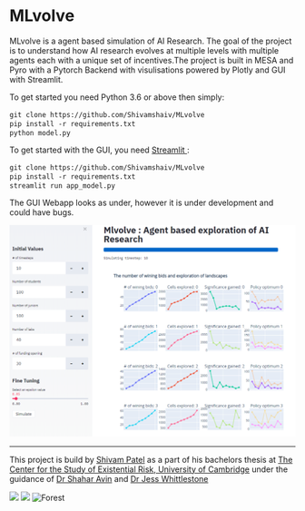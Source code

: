 # MLvolve  

MLvolve is a agent based simulation of AI Research. The goal of the project is to understand how AI research evolves at multiple levels with multiple agents each with a unique set of incentives.The project is built in MESA and Pyro with a Pytorch Backend with visulisations powered by Plotly and GUI with Streamlit.  

To get started you need Python 3.6 or above then simply:
```
git clone https://github.com/Shivamshaiv/MLvolve
pip install -r requirements.txt
python model.py
```
To get started with the GUI, you need <a href = "https://www.streamlit.io/"> Streamlit  </a>:
```
git clone https://github.com/Shivamshaiv/MLvolve
pip install -r requirements.txt
streamlit run app_model.py
```
The GUI Webapp looks as under, however it is under development and could have bugs.

<img src="alpha_gui.PNG"/>

---

This project is build by [Shivam Patel](https://www.cser.ac.uk/team/shivam-patel/) as a part of his bachelors thesis at [The Center for the Study of Existential Risk, University of Cambridge](https://www.cser.ac.uk/) under the guidance of [Dr Shahar Avin](https://www.cser.ac.uk/team/shivam-patel/) and [Dr Jess Whittlestone](http://lcfi.ac.uk/team/jess-whittlestone/)


<p float="left">
  <img src="http://www.crassh.cam.ac.uk/assets/general/CSER-logo-colour@2x-8_(CMYK_PNG).png" width="250" />
  <img src="https://innov8tiv.com/wp-content/uploads/2017/10/safari-wont-load-website-1-150x150.jpg" width = "50" />
  <img src="https://www.cam.ac.uk/sites/www.cam.ac.uk/files/inner-images/logo.jpg" alt="Forest" width="250" /> 
</p>

